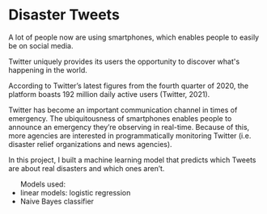 <h1>Disaster Tweets</h1>
A lot of people now are using smartphones, which enables people to easily be on social media.<br>

Twitter uniquely provides its users the opportunity to discover what's happening in the world.<br>

According to Twitter’s latest figures from the fourth quarter of 2020, the platform boasts 192 million daily active users (Twitter, 2021).<br>

Twitter has become an important communication channel in times of emergency. The ubiquitousness of smartphones enables people to announce an emergency they’re observing in real-time. Because of this, more agencies are interested in programmatically monitoring Twitter (i.e. disaster relief organizations and news agencies).<br>

In this project, I built a machine learning model that predicts which Tweets are about real disasters and which ones aren’t.

<ul>
Models used:
<li>linear models: logistic regression</li>
<li>Naive Bayes classifier</li>
</ul>